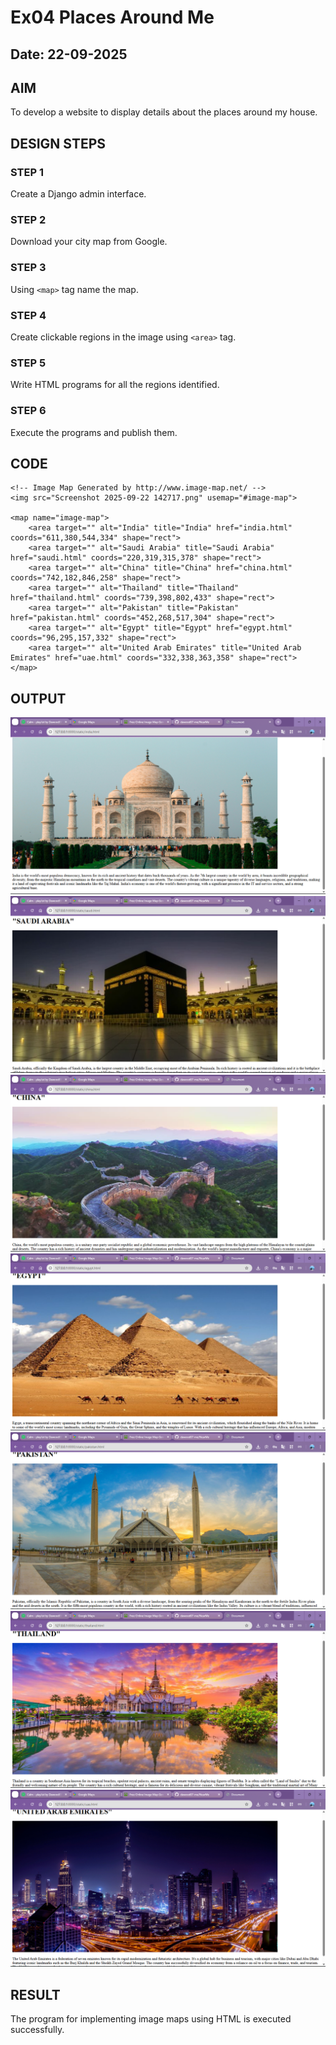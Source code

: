 # Ex04 Places Around Me
## Date: 22-09-2025

## AIM
To develop a website to display details about the places around my house.

## DESIGN STEPS

### STEP 1
Create a Django admin interface.

### STEP 2
Download your city map from Google.

### STEP 3
Using ```<map>``` tag name the map.

### STEP 4
Create clickable regions in the image using ```<area>``` tag.

### STEP 5
Write HTML programs for all the regions identified.

### STEP 6
Execute the programs and publish them.

## CODE
```
<!-- Image Map Generated by http://www.image-map.net/ -->
<img src="Screenshot 2025-09-22 142717.png" usemap="#image-map">

<map name="image-map">
    <area target="" alt="India" title="India" href="india.html" coords="611,380,544,334" shape="rect">
    <area target="" alt="Saudi Arabia" title="Saudi Arabia" href="saudi.html" coords="220,319,315,378" shape="rect">
    <area target="" alt="China" title="China" href="china.html" coords="742,182,846,258" shape="rect">
    <area target="" alt="Thailand" title="Thailand" href="thailand.html" coords="739,398,802,433" shape="rect">
    <area target="" alt="Pakistan" title="Pakistan" href="pakistan.html" coords="452,268,517,304" shape="rect">
    <area target="" alt="Egypt" title="Egypt" href="egypt.html" coords="96,295,157,332" shape="rect">
    <area target="" alt="United Arab Emirates" title="United Arab Emirates" href="uae.html" coords="332,338,363,358" shape="rect">
</map>

```

## OUTPUT
![alt text](<Screenshot 2025-09-22 162059.png>)
![alt text](<Screenshot 2025-09-22 162345.png>)
![alt text](<Screenshot 2025-09-22 162403.png>)
![alt text](<Screenshot 2025-09-22 162418.png>)
![alt text](<Screenshot 2025-09-22 162436.png>)
![alt text](<Screenshot 2025-09-22 162451.png>)
![alt text](<Screenshot 2025-09-22 162516.png>)

## RESULT
The program for implementing image maps using HTML is executed successfully.
